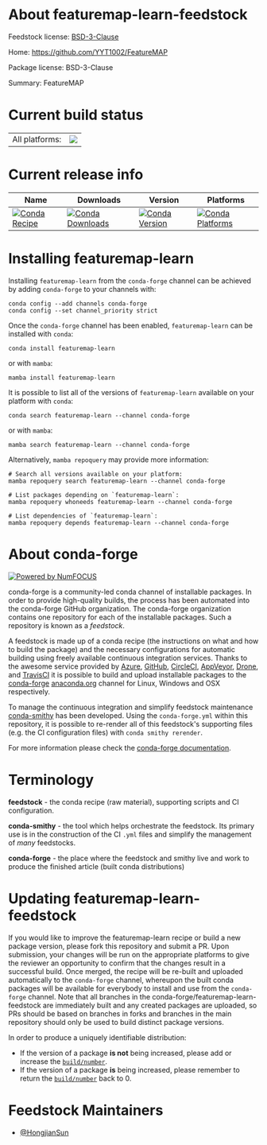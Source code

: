 About featuremap-learn-feedstock
================================

Feedstock license: [BSD-3-Clause](https://github.com/conda-forge/featuremap-learn-feedstock/blob/main/LICENSE.txt)

Home: https://github.com/YYT1002/FeatureMAP

Package license: BSD-3-Clause

Summary: FeatureMAP

Current build status
====================


<table><tr><td>All platforms:</td>
    <td>
      <a href="https://dev.azure.com/conda-forge/feedstock-builds/_build/latest?definitionId=22761&branchName=main">
        <img src="https://dev.azure.com/conda-forge/feedstock-builds/_apis/build/status/featuremap-learn-feedstock?branchName=main">
      </a>
    </td>
  </tr>
</table>

Current release info
====================

| Name | Downloads | Version | Platforms |
| --- | --- | --- | --- |
| [![Conda Recipe](https://img.shields.io/badge/recipe-featuremap--learn-green.svg)](https://anaconda.org/conda-forge/featuremap-learn) | [![Conda Downloads](https://img.shields.io/conda/dn/conda-forge/featuremap-learn.svg)](https://anaconda.org/conda-forge/featuremap-learn) | [![Conda Version](https://img.shields.io/conda/vn/conda-forge/featuremap-learn.svg)](https://anaconda.org/conda-forge/featuremap-learn) | [![Conda Platforms](https://img.shields.io/conda/pn/conda-forge/featuremap-learn.svg)](https://anaconda.org/conda-forge/featuremap-learn) |

Installing featuremap-learn
===========================

Installing `featuremap-learn` from the `conda-forge` channel can be achieved by adding `conda-forge` to your channels with:

```
conda config --add channels conda-forge
conda config --set channel_priority strict
```

Once the `conda-forge` channel has been enabled, `featuremap-learn` can be installed with `conda`:

```
conda install featuremap-learn
```

or with `mamba`:

```
mamba install featuremap-learn
```

It is possible to list all of the versions of `featuremap-learn` available on your platform with `conda`:

```
conda search featuremap-learn --channel conda-forge
```

or with `mamba`:

```
mamba search featuremap-learn --channel conda-forge
```

Alternatively, `mamba repoquery` may provide more information:

```
# Search all versions available on your platform:
mamba repoquery search featuremap-learn --channel conda-forge

# List packages depending on `featuremap-learn`:
mamba repoquery whoneeds featuremap-learn --channel conda-forge

# List dependencies of `featuremap-learn`:
mamba repoquery depends featuremap-learn --channel conda-forge
```


About conda-forge
=================

[![Powered by
NumFOCUS](https://img.shields.io/badge/powered%20by-NumFOCUS-orange.svg?style=flat&colorA=E1523D&colorB=007D8A)](https://numfocus.org)

conda-forge is a community-led conda channel of installable packages.
In order to provide high-quality builds, the process has been automated into the
conda-forge GitHub organization. The conda-forge organization contains one repository
for each of the installable packages. Such a repository is known as a *feedstock*.

A feedstock is made up of a conda recipe (the instructions on what and how to build
the package) and the necessary configurations for automatic building using freely
available continuous integration services. Thanks to the awesome service provided by
[Azure](https://azure.microsoft.com/en-us/services/devops/), [GitHub](https://github.com/),
[CircleCI](https://circleci.com/), [AppVeyor](https://www.appveyor.com/),
[Drone](https://cloud.drone.io/welcome), and [TravisCI](https://travis-ci.com/)
it is possible to build and upload installable packages to the
[conda-forge](https://anaconda.org/conda-forge) [anaconda.org](https://anaconda.org/)
channel for Linux, Windows and OSX respectively.

To manage the continuous integration and simplify feedstock maintenance
[conda-smithy](https://github.com/conda-forge/conda-smithy) has been developed.
Using the ``conda-forge.yml`` within this repository, it is possible to re-render all of
this feedstock's supporting files (e.g. the CI configuration files) with ``conda smithy rerender``.

For more information please check the [conda-forge documentation](https://conda-forge.org/docs/).

Terminology
===========

**feedstock** - the conda recipe (raw material), supporting scripts and CI configuration.

**conda-smithy** - the tool which helps orchestrate the feedstock.
                   Its primary use is in the construction of the CI ``.yml`` files
                   and simplify the management of *many* feedstocks.

**conda-forge** - the place where the feedstock and smithy live and work to
                  produce the finished article (built conda distributions)


Updating featuremap-learn-feedstock
===================================

If you would like to improve the featuremap-learn recipe or build a new
package version, please fork this repository and submit a PR. Upon submission,
your changes will be run on the appropriate platforms to give the reviewer an
opportunity to confirm that the changes result in a successful build. Once
merged, the recipe will be re-built and uploaded automatically to the
`conda-forge` channel, whereupon the built conda packages will be available for
everybody to install and use from the `conda-forge` channel.
Note that all branches in the conda-forge/featuremap-learn-feedstock are
immediately built and any created packages are uploaded, so PRs should be based
on branches in forks and branches in the main repository should only be used to
build distinct package versions.

In order to produce a uniquely identifiable distribution:
 * If the version of a package **is not** being increased, please add or increase
   the [``build/number``](https://docs.conda.io/projects/conda-build/en/latest/resources/define-metadata.html#build-number-and-string).
 * If the version of a package **is** being increased, please remember to return
   the [``build/number``](https://docs.conda.io/projects/conda-build/en/latest/resources/define-metadata.html#build-number-and-string)
   back to 0.

Feedstock Maintainers
=====================

* [@HongjianSun](https://github.com/HongjianSun/)

